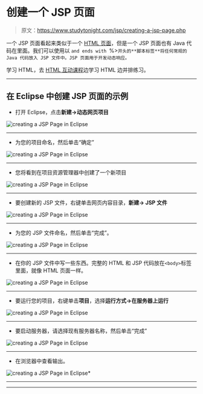 # 创建一个 JSP 页面

> 原文：<https://www.studytonight.com/jsp/creating-a-jsp-page.php>

一个 JSP 页面看起来类似于一个 [HTML 页面](/code/html/)，但是一个 JSP 页面也有 Java 代码在里面。我们可以使用以 `and ends with `%>`开头的**脚本标签**将任何常规的 Java 代码放入 JSP 文件中。JSP 页面用于开发动态响应。`

学习 HTML，去 [HTML 互动课程](/code/html)边学习 HTML 边并排练习。

* * *

## 在 Eclipse 中创建 JSP 页面的示例

*   打开 Eclipse，点击**新建→动态网页项目**

![creating a JSP Page in Eclipse](../Images/9c3b2305827e5c18cd76c1fa41c83936.png)

* * *

*   为您的项目命名，然后单击“确定”

![creating a JSP Page in Eclipse](../Images/6fadeacc5b7efaaf4f533e0992dfc336.png)

* * *

*   您将看到在项目资源管理器中创建了一个新项目

![creating a JSP Page in Eclipse](../Images/5b121a98ba616679f7d5d3bd2b1aa3c1.png)

 ** * *

*   要创建新的 JSP 文件，右键单击网页内容目录，**新建→ JSP 文件**

![creating a JSP Page in Eclipse](../Images/17a2038b414e288685dbfd359917b751.png)

* * *

*   为您的 JSP 文件命名，然后单击“完成”。

![creating a JSP Page in Eclipse](../Images/22c371283fe8ff4944b5705b652d9dec.png)

* * *

*   在你的 JSP 文件中写一些东西。完整的 HTML 和 JSP 代码放在`<body>`标签里面，就像 HTML 页面一样。

![creating a JSP Page in Eclipse](../Images/8fc6b9f372335c71e354b917e5387fdf.png)

* * *

*   要运行您的项目，右键单击**项目**，选择**运行方式→在服务器上运行**

![creating a JSP Page in Eclipse](../Images/cd104876304af0bff2a20cc322dd8eac.png)

* * *

*   要启动服务器，请选择现有服务器名称，然后单击“完成”

![creating a JSP Page in Eclipse](../Images/122d27bbd8e488155a4d0f4329e07c8d.png)

* * *

*   在浏览器中查看输出。

![creating a JSP Page in Eclipse](../Images/bd14f6f193d317d8eee8d0e4fc26489e.png)* 

 ** * *

* * **